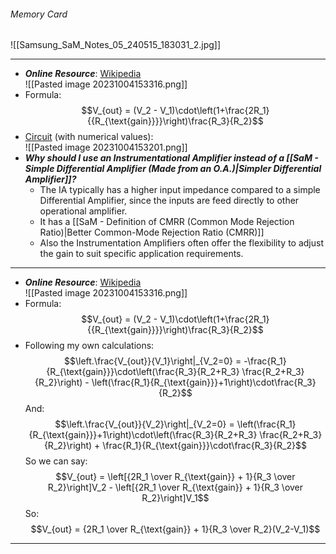 ###### Memory Card
![[Samsung_SaM_Notes_05_240515_183031_2.jpg]]

---
- ***Online Resource***: [Wikipedia](https://en.wikipedia.org/wiki/Instrumentation_amplifier)<br>![[Pasted image 20231004153316.png]]
- Formula:$$V_{out} = (V_2 - V_1)\cdot\left(1+\frac{2R_1}{{R_{\text{gain}}}}\right)\frac{R_3}{R_2}$$
- [Circuit](https://www.falstad.com/circuit/circuitjs.html?ctz=CQAgjCAMB0l3BWcMBMcUHYMGZIA4UA2ATmIxAUgoqoQFMBaMMAKAENwAWTkbBFECk5U+AvOCRMkYePEGxZpUrOzkBM2ey49mAoVV0hiEkFOSyqnaEuJo4YEqQSFqG+CwBK2oy+K+XVJa0UCEwCJ7e2ITifrzRoSDCgglhLABOgkmG+uC2IW7pmQZ5OZgCBu4ZpRh6SaL57gDukVHeZVAszWDcgjVFveWd3mAo4t06eZBD47m1xYNVWSO8aODLFXCFOfXYq-UbU827BsvHgvgdHGcoQokOgrdjkmDSFlQMMJykeITwhNhfLBgcQfaBfJzwYHgzijcyVXitQyce6GA5DbCI06rVFDZEuJH3G48Q53FxExKccTkknXOp7fgdI70gQYlz7Qqs3gMvFc8pwlgAc1JvOF2DwxI6AAcKVTbtxxLgeNhQoKZbxIDx5bxxSqgA) (with numerical values): <br>![[Pasted image 20231004153201.png]]
- ***Why should I use an Instrumentational Amplifier instead of a [[SaM - Simple Differential Amplifier (Made from an O.A.)|Simpler Differential Amplifier]]?***
	- The IA typically has a higher input impedance compared to a simple Differential Amplifier, since the inputs are feed directly to other operational amplifier.
	- It has a [[SaM - Definition of CMRR (Common Mode Rejection Ratio)|Better Common-Mode Rejection Ratio (CMRR)]]
	- Also the Instrumentation Amplifiers often offer the flexibility to adjust the gain to suit specific application requirements.

---

- ***Online Resource***: [Wikipedia](https://en.wikipedia.org/wiki/Instrumentation_amplifier)<br>![[Pasted image 20231004153316.png]]
- Formula:$$V_{out} = (V_2 - V_1)\cdot\left(1+\frac{2R_1}{{R_{\text{gain}}}}\right)\frac{R_3}{R_2}$$
- Following my own calculations:$$\left.\frac{V_{out}}{V_1}\right|_{V_2=0} = -\frac{R_1}{R_{\text{gain}}}\cdot\left(\frac{R_3}{R_2+R_3} \frac{R_2+R_3}{R_2}\right) - \left(\frac{R_1}{R_{\text{gain}}}+1\right)\cdot\frac{R_3}{R_2}$$And:$$\left.\frac{V_{out}}{V_2}\right|_{V_2=0} = \left(\frac{R_1}{R_{\text{gain}}}+1\right)\cdot\left(\frac{R_3}{R_2+R_3} \frac{R_2+R_3}{R_2}\right) + \frac{R_1}{R_{\text{gain}}}\cdot\frac{R_3}{R_2}$$So we can say:$$V_{out} = \left[{2R_1 \over R_{\text{gain}} + 1}{R_3 \over R_2}\right]V_2 - \left[{2R_1 \over R_{\text{gain}} + 1}{R_3 \over R_2}\right]V_1$$So:$$V_{out} = {2R_1 \over R_{\text{gain}} + 1}{R_3 \over R_2}(V_2-V_1)$$
---
